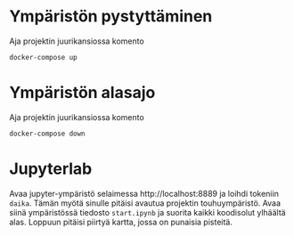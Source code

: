 # Ympäristön pystyttäminen

Aja projektin juurikansiossa komento

```shell=
docker-compose up
```

# Ympäristön alasajo

Aja projektin juurikansiossa komento

```shell=
docker-compose down
```

# Jupyterlab

Avaa jupyter-ympäristö selaimessa http://localhost:8889 ja loihdi tokeniin `daika`. Tämän myötä sinulle pitäisi avautua projektin touhuympäristö. Avaa siinä ympäristössä tiedosto `start.ipynb` ja suorita kaikki koodisolut ylhäältä alas. Loppuun pitäisi piirtyä kartta, jossa on punaisia pisteitä.